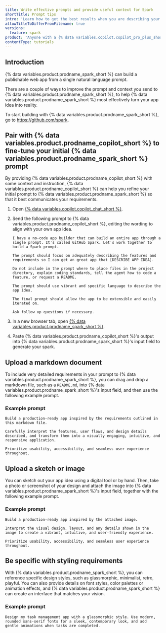 ```yaml
---
title: Write effective prompts and provide useful context for Spark
shortTitle: Prompt tips
intro: 'Learn how to get the best results when you are describing your app idea to {% data variables.product.prodname_spark_short %}.'
allowTitleToDifferFromFilename: true
versions:
  feature: spark
product: 'Anyone with a {% data variables.copilot.copilot_pro_plus_short %} or {% data variables.copilot.copilot_enterprise_short %} license can use {% data variables.product.prodname_spark_short %}.'
contentType: tutorials
---
```


## Introduction

{% data variables.product.prodname_spark_short %} can build a publishable web app from a single natural language prompt.

There are a couple of ways to improve the prompt and context you send to {% data variables.product.prodname_spark_short %}, to help {% data variables.product.prodname_spark_short %} most effectively turn your app idea into reality.

To start building with {% data variables.product.prodname_spark_short %}, go to https://github.com/spark.

## Pair with {% data variables.product.prodname_copilot_short %} to fine-tune your initial {% data variables.product.prodname_spark_short %} prompt

By providing {% data variables.product.prodname_copilot_short %} with some context and instruction, {% data variables.product.prodname_copilot_short %} can help you refine your initial prompt to {% data variables.product.prodname_spark_short %} so that it best communicates your requirements.

1. Open [{% data variables.copilot.copilot_chat_short %}](https://github.com/copilot).
1. Send the following prompt to {% data variables.product.prodname_copilot_short %}, editing the wording to align with your own app idea.

   ```copilot copy
   I have a no-code app builder that can build an entire app through a single prompt. It's called GitHub Spark. Let's work together to build a Spark prompt.

   The prompt should focus on adequately describing the features and requirements so I can get an great app that [DESCRIBE APP IDEA].

   Do not include in the prompt where to place files in the project directory, explain coding standards, tell the agent how to code a feature, or request a README.

   The prompt should use vibrant and specific language to describe the app idea.

   The final prompt should allow the app to be extensible and easily iterated on.

   Ask follow up questions if necessary.
   ```

1. In a new browser tab, open [{% data variables.product.prodname_spark_short %}](https://github.com/spark).
1. Paste {% data variables.product.prodname_copilot_short %}'s output into {% data variables.product.prodname_spark_short %}'s input field to generate your spark.

## Upload a markdown document

To include very detailed requirements in your prompt to {% data variables.product.prodname_spark_short %}, you can drag and drop a markdown file, such as a `README.md`, into {% data variables.product.prodname_spark_short %}'s input field, and then use the following example prompt.

### Example prompt

```copilot copy
Build a production-ready app inspired by the requirements outlined in this markdown file.

Carefully interpret the features, user flows, and design details described, and transform them into a visually engaging, intuitive, and responsive application.

Prioritize usability, accessibility, and seamless user experience throughout.
```

## Upload a sketch or image

You can sketch out your app idea using a digital tool or by hand. Then, take a photo or screenshot of your design and attach the image into {% data variables.product.prodname_spark_short %}'s input field, together with the following example prompt.

### Example prompt

```copilot copy
Build a production-ready app inspired by the attached image.

Interpret the visual design, layout, and any details shown in the image to create a vibrant, intuitive, and user-friendly experience.

Prioritize usability, accessibility, and seamless user experience throughout.
```

## Be specific with styling requirements

With {% data variables.product.prodname_spark_short %}, you can reference specific design styles, such as glassmorphic, minimalist, retro, playful. You can also provide details on font styles, color palettes or animation effects, and {% data variables.product.prodname_spark_short %} can create an interface that matches your vision.

### Example prompt

```copilot copy
Design my task management app with a glassmorphic style. Use modern, rounded sans-serif fonts for a sleek, contemporary look, and add gentle animations when tasks are completed.
```

